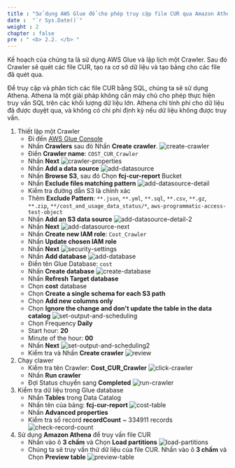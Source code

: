 ```yaml
---
title : "Sử dụng AWS Glue để cho phép truy cập file CUR qua Amazon Athena"
date :  "`r Sys.Date()`" 
weight : 2
chapter : false
pre : " <b> 2.2. </b> "
---
```


Kế hoạch của chúng ta là sử dụng AWS Glue và lập lịch một Crawler. Sau đó Crawler sẽ quét các file CUR, tạo ra cơ sở dữ liệu và tạo bảng cho các file đã quét qua.

Để truy cập và phân tích các file CUR bằng SQL, chúng ta sẽ sử dụng Athena. Athena là một giải pháp không cần máy chủ cho phép thực hiện truy vấn SQL trên các khối lượng dữ liệu lớn. Athena chỉ tính phí cho dữ liệu đã được duyệt qua, và không có chi phí định kỳ nếu dữ liệu không được truy vấn.



1. Thiết lập một Crawler
   + Đi đến [AWS Glue Console](https://console.aws.amazon.com/glue)
   + Nhấn **Crawlers** sau đó Nhấn **Create crawler**.
   ![create-crawler](/images/2.2-glue/001-create-crawler.png)
   + Điền **Crawler name**: ```COST_CUR_Crawler```
   + Nhấn **Next**
   ![crawler-properties](/images/2.2-glue/002-crawler-properties.png)
   + Nhấn **Add a data source**
   ![add-datasource](/images/2.2-glue/003-add-datasource.png)
   + Nhấn **Browse S3**, sau đó Chọn **fcj-cur-report** Bucket
   + Nhấn **Exclude files matching pattern**
   ![add-datasource-detail](/images/2.2-glue/004-add-datasource-detail.png)
   + Kiểm tra đường dẫn S3 là chính xác
   + Thêm **Exclude Pattern**: ```**.json```,  ```**.yml```,  ```**.sql```,  ```**.csv```,  ```**.gz```,  ```**.zip```, ```**/cost_and_usage_data_status/*```, ```aws-programmatic-access-test-object```
   + Nhấn **Add an S3 data source**
   ![add-datasource-detail-2](/images/2.2-glue/005-add-datasource-detail-2.png)
   + Nhấn **Next**
   ![add-datasource-next](/images/2.2-glue/006-add-datasource-next.png)
   + Nhấn **Create new IAM role**: ```Cost_Crawler```
   + Nhấn **Update chosen IAM role**
   + Nhấn **Next**
   ![security-settings](/images/2.2-glue/007-security-settings.png)
   + Nhấn **Add database**
   ![add-database](/images/2.2-glue/008-add-database.png)
   + Điền tên Glue Database: ```cost```
   + Nhấn **Create database**
   ![create-database](/images/2.2-glue/009-create-database.png)
   + Nhấn **Refresh Target database**
   + Chọn **cost** database
   + Chọn **Create a single schema for each S3 path**
   + Chọn **Add new columns only**
   + Chọn **Ignore the change and don't update the table in the data catalog**
   ![set-output-and-scheduling](/images/2.2-glue/010-set-output-and-scheduling.png)
   + Chọn Frequency **Daily**
   + Start hour: **20**
   + Minute of the hour: **00**
   + Nhấn **Next**
   ![set-output-and-scheduling2](/images/2.2-glue/011-set-output-and-scheduling2.png)
   + Kiểm tra và Nhấn **Create crawler**
   ![review](/images/2.2-glue/012-review.png)
2. Chạy clawer
   + Kiểm tra tên Crawler: **Cost_CUR_Crawler**
   ![click-crawler](/images/2.2-glue/013-click-crawler.png)
   + Nhấn **Run crawler**
   + Đợi Status chuyển sang **Completed**
   ![run-crawler](/images/2.2-glue/014-run-crawler.png)
3. Kiểm tra dữ liệu trong Glue database
   + Nhấn **Tables** trong Data Catalog
   + Nhấn tên của bảng: **fcj-cur-report**
   ![cost-table](/images/2.2-glue/015-cost-table.png)
   + Nhấn **Advanced properties**
   + Kiểm tra số record **recordCount** ~ 334911 records 
   ![check-record-count](/images/2.2-glue/016-check-record-count.png)
4. Sử dụng **Amazon Athena** để truy vấn file CUR
   + Nhấn vào ô **3 chấm** và Chọn **Load partitions** 
   ![load-partitions](/images/2.2-glue/017-load-partitions.png)
   + Chúng ta sẽ truy vấn thử dữ liệu của file CUR. Nhấn vào ô **3 chấm** và Chọn **Preview table**
   ![preview-table](/images/2.2-glue/018-preview-table.png)
   